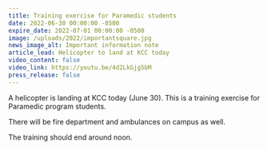 ```yaml
---
title: Training exercise for Paramedic students
date: 2022-06-30 00:00:00 -0500
expire_date: 2022-07-01 00:00:00 -0500
image: /uploads/2022/importantsquare.jpg
news_image_alt: Important information note
article_lead: Helicopter to land at KCC today
video_content: false
video_link: https://youtu.be/4d2LkGjg5bM
press_release: false
---
```

A helicopter is landing at KCC today (June 30). This is a training exercise for Paramedic program students.

There will be fire department and ambulances on campus as well.

The training should end around noon.
